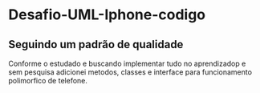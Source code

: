 # Desafio-UML-Iphone-codigo

## Seguindo um padrão de qualidade

Conforme o estudado e buscando implementar tudo no aprendizadop e sem pesquisa adicionei metodos, classes e interface para funcionamento polimorfico de telefone.